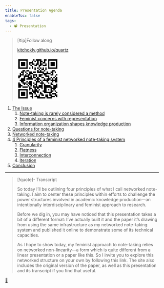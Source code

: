 ```yaml
---
title: Presentation Agenda
enableToc: false
tags:
  - 📽️ Presentation
---
```



 > 
 > \[!tip\]Follow along
 > 
 > [kitchokly.github.io/quartz](https://kitchokly.github.io/quartz/) 
 > 
 > ![Screenshot 2023-04-12 at 16.12.29.png](Screenshot%202023-04-12%20at%2016.12.29.png)

1. [The Issue](Note-taking%20is%20rarely%20considered%20a%20method.md)
   1. [Note-taking is rarely considered a method](Note-taking%20is%20rarely%20considered%20a%20method.md)
   1. [Feminist concerns with representation](Feminist%20concerns%20with%20representation.md)
   1. [Information organization shapes knowledge production](Information%20organization%20shapes%20knowledge%20production.md)
1. [Questions for note-taking](Questions%20for%20note-taking.md)
1. [Networked note-taking](Networked%20note-taking.md)
1. [4 Principles of a feminist networked note-taking system](4%20Principles%20of%20a%20feminist%20networked%20note-taking%20system.md)
   1. [Granularity](Granularity.md)
   1. [Flatness](Flatness.md)
   1. [Interconnection](Interconnection.md)
   1. [Iteration](Iteration.md)
1. [Conclusion](Presentation%20conclusion.md)

---

 > 
 > \[!quote\]- Transcript
 > 
 > So today I’ll be outlining four principles of what I call networked note-taking. I aim to center these principles within efforts to challenge the power structures involved in academic knowledge production—an intentionally interdisciplinary and feminist approach to research.
 > 
 > Before we dig in, you may have noticed that this presentation takes a bit of a different format: I’ve actually built it and the paper it’s drawing from using the same infrastructure as my networked note-taking system and published it online to demonstrate some of its technical capacities.
 > 
 > As I hope to show today, my feminist approach to note-taking relies on networked non-linearity—a form which is quite different from a linear presentation or a paper like this. So I invite you to explore this networked structure on your own by following this link. The site also includes the original version of the paper, as well as this presentation and its transcript if you find that useful.

[📖](Developing%20a%20feminist%20note-taking%20system.md)
